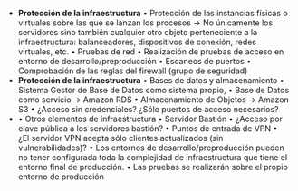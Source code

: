 - **Protección de la infraestructura**
  • Protección de las instancias físicas o virtuales sobre las que se lanzan los
  procesos → No únicamente los servidores sino también cualquier otro
  objeto perteneciente a la infraestructura: balanceadores, dispositivos de
  conexión, redes virtuales, etc.
  • Pruebas de red
  • Realización de pruebas de acceso en entorno de
  desarrollo/preproducción
  • Escaneos de puertos
  • Comprobación de las reglas del firewall (grupo de seguridad)
- **Protección de la infraestructura**
  • Bases de datos y almacenamiento
  • Sistema Gestor de Base de Datos como sistema propio,
  • Base de Datos como servicio → Amazon RDS
  • Almacenamiento de Objetos → Amazon S3
  • ¿Acceso sin credenciales? ¿Sólo puertos de acceso necesarios?
- • Otros elementos de infraestructura
  • Servidor Bastión
  • ¿Acceso por clave pública a los servidores bastión?
  • Puntos de entrada de VPN
  • ¿El servidor VPN acepta sólo clientes actualizados (sin
  vulnerabilidades)?
  • Los entornos de desarrollo/preproducción pueden no tener
  configurada toda la complejidad de infraestructura que tiene el
  entorno final de producción.
  • Las pruebas se realizarán sobre el propio entorno de producción